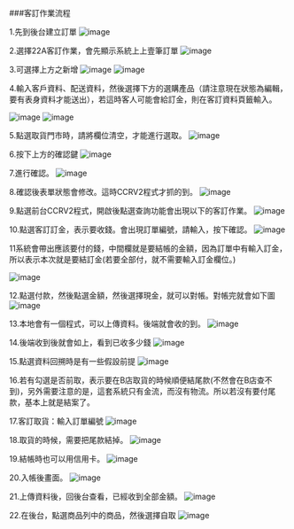 ###客訂作業流程

1.先到後台建立訂單
![image](https://farm6.staticflickr.com/5616/15189336304_991dbcf25f_o.png)

2.選擇22A客訂作業，會先顯示系統上上壹筆訂單
![image](https://farm8.staticflickr.com/7515/15624551077_9357ed2547_o.png)

3.可選擇上方之新增
![image](https://farm8.staticflickr.com/7462/15811297262_382fbd5615_o.png)
![image](https://farm6.staticflickr.com/5612/15786084656_ecc150d166_o.png)

4.輸入客戶資料、配送資料，然後選擇下方的選購產品（請注意現在狀態為編輯，要有表身資料才能送出），若這時客人可能會給訂金，則在客訂資料頁籤輸入。

![image](https://farm9.staticflickr.com/8578/15807873961_0ddf46cc31_o.png)
![image](https://farm8.staticflickr.com/7464/15809766375_201b8e0d60_o.png)

5.點選取貨門市時，請將欄位清空，才能進行選取。
![image](https://farm8.staticflickr.com/7546/15624914210_34a260f55d_o.png)

6.按下上方的確認鍵
![image](https://farm8.staticflickr.com/7504/15190325583_fb77e937cf_o.png)

7.進行確認。
![image](https://farm6.staticflickr.com/5608/15190328293_786baae3fd_o.png)

8.確認後表單狀態會修改。這時CCRV2程式才抓的到。
![image](https://farm6.staticflickr.com/5608/15811344352_885ca77c4f_o.png)

9.點選前台CCRV2程式，開啟後點選查詢功能會出現以下的客訂作業。
![image](https://farm8.staticflickr.com/7507/15189823434_a0bae07224_o.png)

10.點選客訂訂金，表示要收錢。會出現訂單編號，請輸入，按下確認。
![image](https://farm9.staticflickr.com/8626/15190341513_76a9a2ce1b_o.png)

11系統會帶出應該要付的錢，中間欄就是要結帳的金額，因為訂單中有輸入訂金，所以表示本次就是要結訂金(若要全部付，就不需要輸入訂金欄位。)

![image](https://farm8.staticflickr.com/7475/15786131516_3cbdf45d35_o.png)

12.點選付款，然後點選金額，然後選擇現金，就可以對帳。對帳完就會如下圖
![image](https://farm8.staticflickr.com/7582/15189844234_e631d8aa99_o.png)

13.本地會有一個程式，可以上傳資料。後端就會收的到。
![image](https://farm6.staticflickr.com/5602/15190367613_466bc85eac_o.png)

14.後端收到後就會如上，看到已收多少錢
![image](https://farm6.staticflickr.com/5605/15811381842_9148b72b47_o.png)

15.點選資料回搠時是有一些假設前提
![image](https://farm6.staticflickr.com/5604/15624778417_19dd591b42_o.png)

16.若有勾選是否前取，表示要在B店取貨的時候順便結尾款(不然會在B店查不到)，另外需要注意的是，這套系統只有金流，而沒有物流。所以若沒有要付尾款，基本上就是結案了。

17.客訂取貨：輸入訂單編號
![image](https://farm8.staticflickr.com/7462/15809975245_e83efcb9b1_o.png)

18.取貨的時候，需要把尾款結掉。
![image](https://farm8.staticflickr.com/7545/15809978875_cf606f7f84_o.png)

19.結帳時也可以用信用卡。
![image](https://farm8.staticflickr.com/7553/15786325886_627375367e_o.png)

20.入帳後畫面。
![image](https://farm6.staticflickr.com/5614/15811554292_a762e4a459_o.png)

21.上傳資料後，回後台查看，已經收到全部金額。
![image](https://farm6.staticflickr.com/5602/15190559323_6158f2b459_o.png)

22.在後台，點選商品列中的商品，然後選擇自取
![image](https://farm8.staticflickr.com/7567/15624833087_ac8094aab1_o.png)
